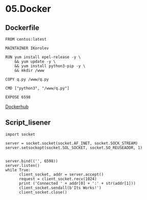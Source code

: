 # 05.Docker
## Dockerfile
```
FROM centos:latest

MAINTAINER IKorolev

RUN yum install epel-release -y \
    && yum update -y \
    && yum install python3-pip -y \
    && mkdir /www

COPY q.py /www/q.py

CMD ["python3", "/www/q.py"]

EXPOSE 6598
```
[Dockerhub](https://hub.docker.com/r/korolev731/test)

## Script_lisener
```
import socket

server = socket.socket(socket.AF_INET, socket.SOCK_STREAM)
server.setsockopt(socket.SOL_SOCKET, socket.SO_REUSEADDR, 1)


server.bind(('', 6598))
server.listen()
while True:
      client_socket, addr = server.accept()
      request = client_socket.recv(1024)
      print ('Connected ' + addr[0] + ':' + str(addr[1]))
      client_socket.sendall(b'Its Works!')
      client_socket.close()
```
